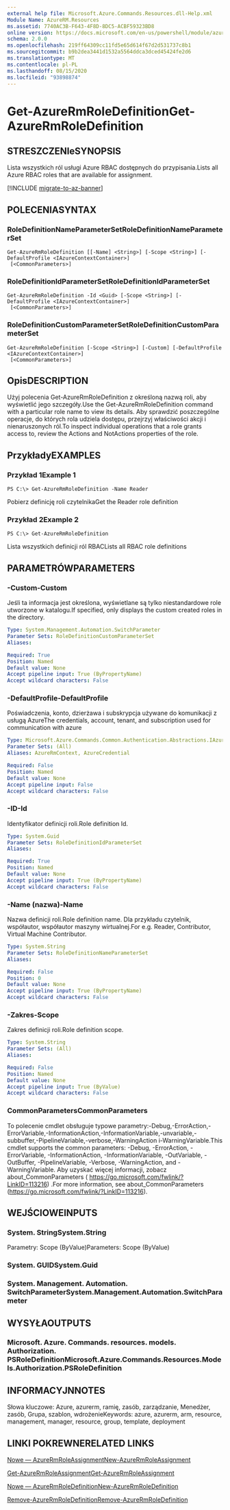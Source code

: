```yaml
---
external help file: Microsoft.Azure.Commands.Resources.dll-Help.xml
Module Name: AzureRM.Resources
ms.assetid: 7740AC3B-F643-4F8D-8DC5-ACBF59323BD8
online version: https://docs.microsoft.com/en-us/powershell/module/azurerm.resources/get-azurermroledefinition
schema: 2.0.0
ms.openlocfilehash: 219ff64309cc11fd5e65d614f67d2d531737c8b1
ms.sourcegitcommit: b9b2dea3441d1532a5564ddca3dced45424fe2d6
ms.translationtype: MT
ms.contentlocale: pl-PL
ms.lasthandoff: 08/15/2020
ms.locfileid: "93898874"
---
```

# <span data-ttu-id="3dddb-101">Get-AzureRmRoleDefinition</span><span class="sxs-lookup"><span data-stu-id="3dddb-101">Get-AzureRmRoleDefinition</span></span>

## <span data-ttu-id="3dddb-102">STRESZCZENIe</span><span class="sxs-lookup"><span data-stu-id="3dddb-102">SYNOPSIS</span></span>
<span data-ttu-id="3dddb-103">Lista wszystkich ról usługi Azure RBAC dostępnych do przypisania.</span><span class="sxs-lookup"><span data-stu-id="3dddb-103">Lists all Azure RBAC roles that are available for assignment.</span></span>

[!INCLUDE [migrate-to-az-banner](../../includes/migrate-to-az-banner.md)]

## <span data-ttu-id="3dddb-104">POLECENIA</span><span class="sxs-lookup"><span data-stu-id="3dddb-104">SYNTAX</span></span>

### <span data-ttu-id="3dddb-105">RoleDefinitionNameParameterSet</span><span class="sxs-lookup"><span data-stu-id="3dddb-105">RoleDefinitionNameParameterSet</span></span>
```
Get-AzureRmRoleDefinition [[-Name] <String>] [-Scope <String>] [-DefaultProfile <IAzureContextContainer>]
 [<CommonParameters>]
```

### <span data-ttu-id="3dddb-106">RoleDefinitionIdParameterSet</span><span class="sxs-lookup"><span data-stu-id="3dddb-106">RoleDefinitionIdParameterSet</span></span>
```
Get-AzureRmRoleDefinition -Id <Guid> [-Scope <String>] [-DefaultProfile <IAzureContextContainer>]
 [<CommonParameters>]
```

### <span data-ttu-id="3dddb-107">RoleDefinitionCustomParameterSet</span><span class="sxs-lookup"><span data-stu-id="3dddb-107">RoleDefinitionCustomParameterSet</span></span>
```
Get-AzureRmRoleDefinition [-Scope <String>] [-Custom] [-DefaultProfile <IAzureContextContainer>]
 [<CommonParameters>]
```

## <span data-ttu-id="3dddb-108">Opis</span><span class="sxs-lookup"><span data-stu-id="3dddb-108">DESCRIPTION</span></span>
<span data-ttu-id="3dddb-109">Użyj polecenia Get-AzureRmRoleDefinition z określoną nazwą roli, aby wyświetlić jego szczegóły.</span><span class="sxs-lookup"><span data-stu-id="3dddb-109">Use the Get-AzureRmRoleDefinition command with a particular role name to view its details.</span></span>
<span data-ttu-id="3dddb-110">Aby sprawdzić poszczególne operacje, do których rola udziela dostępu, przejrzyj właściwości akcji i nienaruszonych ról.</span><span class="sxs-lookup"><span data-stu-id="3dddb-110">To inspect individual operations that a role grants access to, review the Actions and NotActions properties of the role.</span></span>

## <span data-ttu-id="3dddb-111">Przykłady</span><span class="sxs-lookup"><span data-stu-id="3dddb-111">EXAMPLES</span></span>

### <span data-ttu-id="3dddb-112">Przykład 1</span><span class="sxs-lookup"><span data-stu-id="3dddb-112">Example 1</span></span>
```
PS C:\> Get-AzureRmRoleDefinition -Name Reader
```

<span data-ttu-id="3dddb-113">Pobierz definicję roli czytelnika</span><span class="sxs-lookup"><span data-stu-id="3dddb-113">Get the Reader role definition</span></span>

### <span data-ttu-id="3dddb-114">Przykład 2</span><span class="sxs-lookup"><span data-stu-id="3dddb-114">Example 2</span></span>
```
PS C:\> Get-AzureRmRoleDefinition
```

<span data-ttu-id="3dddb-115">Lista wszystkich definicji ról RBAC</span><span class="sxs-lookup"><span data-stu-id="3dddb-115">Lists all RBAC role definitions</span></span>

## <span data-ttu-id="3dddb-116">PARAMETRÓW</span><span class="sxs-lookup"><span data-stu-id="3dddb-116">PARAMETERS</span></span>

### <span data-ttu-id="3dddb-117">-Custom</span><span class="sxs-lookup"><span data-stu-id="3dddb-117">-Custom</span></span>
<span data-ttu-id="3dddb-118">Jeśli ta informacja jest określona, wyświetlane są tylko niestandardowe role utworzone w katalogu.</span><span class="sxs-lookup"><span data-stu-id="3dddb-118">If specified, only displays the custom created roles in the directory.</span></span>

```yaml
Type: System.Management.Automation.SwitchParameter
Parameter Sets: RoleDefinitionCustomParameterSet
Aliases:

Required: True
Position: Named
Default value: None
Accept pipeline input: True (ByPropertyName)
Accept wildcard characters: False
```

### <span data-ttu-id="3dddb-119">-DefaultProfile</span><span class="sxs-lookup"><span data-stu-id="3dddb-119">-DefaultProfile</span></span>
<span data-ttu-id="3dddb-120">Poświadczenia, konto, dzierżawa i subskrypcja używane do komunikacji z usługą Azure</span><span class="sxs-lookup"><span data-stu-id="3dddb-120">The credentials, account, tenant, and subscription used for communication with azure</span></span>

```yaml
Type: Microsoft.Azure.Commands.Common.Authentication.Abstractions.IAzureContextContainer
Parameter Sets: (All)
Aliases: AzureRmContext, AzureCredential

Required: False
Position: Named
Default value: None
Accept pipeline input: False
Accept wildcard characters: False
```

### <span data-ttu-id="3dddb-121">-ID</span><span class="sxs-lookup"><span data-stu-id="3dddb-121">-Id</span></span>
<span data-ttu-id="3dddb-122">Identyfikator definicji roli.</span><span class="sxs-lookup"><span data-stu-id="3dddb-122">Role definition Id.</span></span>

```yaml
Type: System.Guid
Parameter Sets: RoleDefinitionIdParameterSet
Aliases:

Required: True
Position: Named
Default value: None
Accept pipeline input: True (ByPropertyName)
Accept wildcard characters: False
```

### <span data-ttu-id="3dddb-123">-Name (nazwa)</span><span class="sxs-lookup"><span data-stu-id="3dddb-123">-Name</span></span>
<span data-ttu-id="3dddb-124">Nazwa definicji roli.</span><span class="sxs-lookup"><span data-stu-id="3dddb-124">Role definition name.</span></span>
<span data-ttu-id="3dddb-125">Dla przykładu czytelnik, współautor, współautor maszyny wirtualnej.</span><span class="sxs-lookup"><span data-stu-id="3dddb-125">For e.g. Reader, Contributor, Virtual Machine Contributor.</span></span>

```yaml
Type: System.String
Parameter Sets: RoleDefinitionNameParameterSet
Aliases:

Required: False
Position: 0
Default value: None
Accept pipeline input: True (ByPropertyName)
Accept wildcard characters: False
```

### <span data-ttu-id="3dddb-126">-Zakres</span><span class="sxs-lookup"><span data-stu-id="3dddb-126">-Scope</span></span>
<span data-ttu-id="3dddb-127">Zakres definicji roli.</span><span class="sxs-lookup"><span data-stu-id="3dddb-127">Role definition scope.</span></span>

```yaml
Type: System.String
Parameter Sets: (All)
Aliases:

Required: False
Position: Named
Default value: None
Accept pipeline input: True (ByValue)
Accept wildcard characters: False
```

### <span data-ttu-id="3dddb-128">CommonParameters</span><span class="sxs-lookup"><span data-stu-id="3dddb-128">CommonParameters</span></span>
<span data-ttu-id="3dddb-129">To polecenie cmdlet obsługuje typowe parametry:-Debug,-ErrorAction,-ErrorVariable,-InformationAction,-InformationVariable,-unvariable,-subbuffer,-PipelineVariable,-verbose,-WarningAction i-WarningVariable.</span><span class="sxs-lookup"><span data-stu-id="3dddb-129">This cmdlet supports the common parameters: -Debug, -ErrorAction, -ErrorVariable, -InformationAction, -InformationVariable, -OutVariable, -OutBuffer, -PipelineVariable, -Verbose, -WarningAction, and -WarningVariable.</span></span> <span data-ttu-id="3dddb-130">Aby uzyskać więcej informacji, zobacz about_CommonParameters ( https://go.microsoft.com/fwlink/?LinkID=113216) .</span><span class="sxs-lookup"><span data-stu-id="3dddb-130">For more information, see about_CommonParameters (https://go.microsoft.com/fwlink/?LinkID=113216).</span></span>

## <span data-ttu-id="3dddb-131">WEJŚCIOWE</span><span class="sxs-lookup"><span data-stu-id="3dddb-131">INPUTS</span></span>

### <span data-ttu-id="3dddb-132">System. String</span><span class="sxs-lookup"><span data-stu-id="3dddb-132">System.String</span></span>
<span data-ttu-id="3dddb-133">Parametry: Scope (ByValue)</span><span class="sxs-lookup"><span data-stu-id="3dddb-133">Parameters: Scope (ByValue)</span></span>

### <span data-ttu-id="3dddb-134">System. GUID</span><span class="sxs-lookup"><span data-stu-id="3dddb-134">System.Guid</span></span>

### <span data-ttu-id="3dddb-135">System. Management. Automation. SwitchParameter</span><span class="sxs-lookup"><span data-stu-id="3dddb-135">System.Management.Automation.SwitchParameter</span></span>

## <span data-ttu-id="3dddb-136">WYSYŁA</span><span class="sxs-lookup"><span data-stu-id="3dddb-136">OUTPUTS</span></span>

### <span data-ttu-id="3dddb-137">Microsoft. Azure. Commands. resources. models. Authorization. PSRoleDefinition</span><span class="sxs-lookup"><span data-stu-id="3dddb-137">Microsoft.Azure.Commands.Resources.Models.Authorization.PSRoleDefinition</span></span>

## <span data-ttu-id="3dddb-138">INFORMACYJN</span><span class="sxs-lookup"><span data-stu-id="3dddb-138">NOTES</span></span>
<span data-ttu-id="3dddb-139">Słowa kluczowe: Azure, azurerm, ramię, zasób, zarządzanie, Menedżer, zasób, Grupa, szablon, wdrożenie</span><span class="sxs-lookup"><span data-stu-id="3dddb-139">Keywords: azure, azurerm, arm, resource, management, manager, resource, group, template, deployment</span></span>

## <span data-ttu-id="3dddb-140">LINKI POKREWNE</span><span class="sxs-lookup"><span data-stu-id="3dddb-140">RELATED LINKS</span></span>

[<span data-ttu-id="3dddb-141">Nowe — AzureRmRoleAssignment</span><span class="sxs-lookup"><span data-stu-id="3dddb-141">New-AzureRmRoleAssignment</span></span>](./New-AzureRmRoleAssignment.md)

[<span data-ttu-id="3dddb-142">Get-AzureRmRoleAssignment</span><span class="sxs-lookup"><span data-stu-id="3dddb-142">Get-AzureRmRoleAssignment</span></span>](./Get-AzureRmRoleAssignment.md)

[<span data-ttu-id="3dddb-143">Nowe — AzureRmRoleDefinition</span><span class="sxs-lookup"><span data-stu-id="3dddb-143">New-AzureRmRoleDefinition</span></span>](./New-AzureRmRoleDefinition.md)

[<span data-ttu-id="3dddb-144">Remove-AzureRmRoleDefinition</span><span class="sxs-lookup"><span data-stu-id="3dddb-144">Remove-AzureRmRoleDefinition</span></span>](./Remove-AzureRmRoleDefinition.md)

